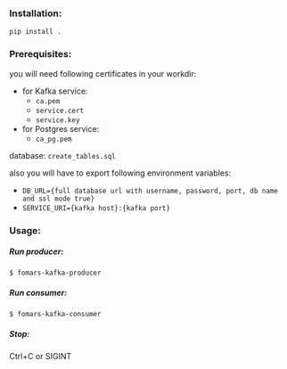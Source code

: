 ### Installation:
`pip install .`
  
### Prerequisites:
you will need following certificates in your workdir:
 * for Kafka service:
   * `ca.pem`
   * `service.cert`
   * `service.key`
 * for Postgres service:
   * `ca_pg.pem`
   
database:
`create_tables.sql`

also you will have to export following environment variables:
 * `DB_URL={full database url with username, password, port, db name and ssl mode true}`
 * `SERVICE_URI={kafka host}:{kafka port}`

### Usage:
##### Run producer:
`$ fomars-kafka-producer`
##### Run consumer:
`$ fomars-kafka-consumer`
##### Stop:
Ctrl+C or SIGINT
